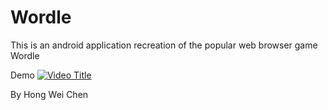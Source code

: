 # Wordle
This is an android application recreation of the popular web browser game Wordle

Demo
[![Video Title](https://img.youtube.com/vi/7Y_IIDTGpNo/maxresdefault.jpg)](https://www.youtube.com/watch?v=7Y_IIDTGpNo)

By Hong Wei Chen
